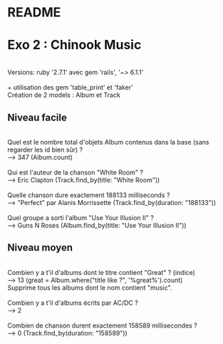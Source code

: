 # README
<h1> Exo 2 : Chinook Music </h1>
<br>
Versions: ruby '2.7.1' avec gem 'rails', '~> 6.1.1' <br>
<br>
+ utilisation des gem 'table_print' et 'faker'
<br>
Création de 2 models : Album et Track
<br>
<h2> Niveau facile </h2>
<br>
Quel est le nombre total d'objets Album contenus dans la base (sans regarder les id bien sûr) ? <br>
--> 347 (Album.count) <br>
<br>
Qui est l'auteur de la chanson "White Room" ? <br>
--> Eric Clapton (Track.find_by(title: "White Room")) <br>
<br>
Quelle chanson dure exactement 188133 milliseconds ? <br>
--> "Perfect" par Alanis Morrissette (Track.find_by(duration: "188133"))<br>
<br>
Quel groupe a sorti l'album "Use Your Illusion II" ? <br>
--> Guns N Roses (Album.find_by(title: "Use Your Illusion II")) <br>

<h2> Niveau moyen </h2>
<br>
Combien y a t'il d'albums dont le titre contient "Great" ? (indice) <br>
--> 13 (great = Album.where("title like ?", '%great%').count)
<br>
Supprime tous les albums dont le nom contient "music". <br>
<br>
Combien y a t'il d'albums écrits par AC/DC ? <br>
--> 2 <br>
<br>
Combien de chanson durent exactement 158589 millisecondes ? <br>
--> 0 (Track.find_by(duration: "158589"))